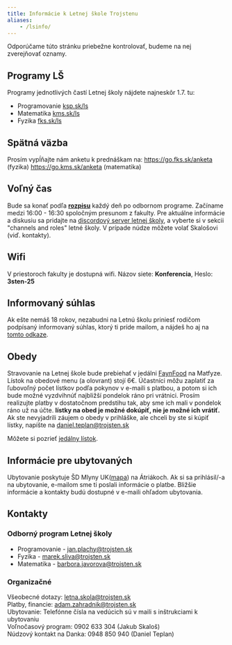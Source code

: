 ```yaml
---
title: Informácie k Letnej škole Trojstenu
aliases: 
    - /lsinfo/
---
```


<div class="alert alert-info">
Odporúčame túto stránku priebežne kontrolovať, budeme na nej zverejňovať oznamy.
</div>

## Programy LŠ

Programy jednotlivých častí Letnej školy nájdete najneskôr 1.7. tu:

- Programovanie [ksp.sk/ls](https://ksp.sk/ls)
- Matematika [kms.sk/ls](https://kms.sk/ls/)
- Fyzika [fks.sk/ls](https://fks.sk/ls)

## Spätná väzba
Prosím vypĺňajte nám anketu k prednáškam na:
https://go.fks.sk/anketa (fyzika)
https://go.kms.sk/anketa (matematika)

## Voľný čas

Bude sa konať podľa **[rozpisu](https://docs.google.com/spreadsheets/d/e/2PACX-1vQO4NxNefZfVY7xEONwnmMDLLjUa6gG4OFOthNGwjGchwRwVystkbDZ5tLAtq6owpzoinwaBgtoL4-D/pubhtml?gid=992847862&single=true)** každý deň po odbornom programe. Začíname medzi 16:00 - 16:30 spoločným presunom z fakulty. 
Pre aktuálne informácie a diskusiu sa pridajte na [discordový server letnej školy](https://discord.gg/q5kTuDpZbn), a vyberte si v sekcii "channels and roles" letné školy.
V prípade núdze môžete volať Skalošovi (viď. kontakty). 

## Wifi

V priestoroch fakulty je dostupná wifi. Názov siete: **Konferencia**, Heslo: **3sten-25** 

## Informovaný súhlas

Ak ešte nemáš 18 rokov, nezabudni na Letnú školu priniesť rodičom podpísaný informovaný súhlas, ktorý ti príde mailom, a nájdeš ho aj na [tomto odkaze](https://drive.google.com/file/d/1RagKtnZsRIha4VdWx7H9P2dZr2qpGaOc/view?usp=drive_link).

## Obedy
Stravovanie na Letnej škole bude prebiehať v jedálni [FaynFood](http://www.freefood.sk/) na Matfyze. Lístok na obedové menu (a olovrant) stojí 6€. Účastníci môžu zaplatiť za ľubovoľný počet lístkov podľa pokynov v e-maili s platbou, a potom si ich bude možné vyzdvihnúť najbližší pondelok ráno pri vrátnici. Prosím realizujte platby v dostatočnom predstihu tak, aby sme ich mali v pondelok ráno už na účte. **lístky na obed je možné dokúpiť, nie je možné ich vrátiť.**
Ak ste nevyjadrili záujem o obedy v prihláške, ale chceli by ste si kúpiť lístky, napíšte na daniel.teplan@trojsten.sk

Môžete si pozrieť [jedálny lístok](https://drive.google.com/file/d/1eToM14PKWkdmAuXKiDBD_exGdxY8yNvC/view?usp=sharing).

## Informácie pre ubytovaných

Ubytovanie poskytuje ŠD Mlyny UK([mapa](https://mapy.com/s/kamopovala)) na Átriákoch. Ak si sa prihlásil/-a na ubytovanie, e-mailom sme ti poslali informácie o platbe. Bližšie informácie a kontakty budú dostupné v e-maili ohľadom ubytovania.

## Kontakty

### Odborný program Letnej školy

- Programovanie - jan.plachy@trojsten.sk
- Fyzika -  marek.sliva@trojsten.sk
- Matematika - barbora.javorova@trojsten.sk

### Organizačné

Všeobecné dotazy: letna.skola@trojsten.sk\
Platby, financie: adam.zahradnik@trojsten.sk\
Ubytovanie: Telefónne čísla na vedúcich sú v maili s inštrukciami k ubytovaniu\
Voľnočasový program: 0902 633 304 (Jakub Skaloš)\
Núdzový kontakt na Danka: 0948 850 940 (Daniel Teplan)
